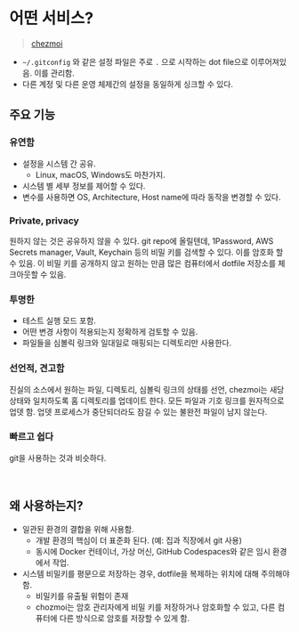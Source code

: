 # 어떤 서비스?

> [chezmoi](https://www.chezmoi.io/what-does-chezmoi-do/)

- `~/.gitconfig` 와 같은 설정 파일은 주로 `.` 으로 시작하는 dot file으로 이루어져있음. 이를 관리함.
- 다른 계정 및 다른 운영 체제간의 설정을 동일하게 싱크할 수 있다.

## 주요 기능

### 유연함

- 설정을 시스템 간 공유.
  - Linux, macOS, Windows도 마찬가지.
- 시스템 별 세부 정보를 제어할 수 있다.
- 변수를 사용하면 OS, Architecture, Host name에 따라 동작을 변경할 수 있다.

### Private, privacy

원하지 않는 것은 공유하지 않을 수 있다. git repo에 올릴텐데, 1Password, AWS Secrets manager, Vault, Keychain 등의 비밀 키를 검색할 수 있다. 이를 암호화 할 수 있음. 이 비밀 키를 공개하지 않고 원하는 만큼 많은 컴퓨터에서 dotfile 저장소를 체크아웃할 수 있음.

### 투명한

- 테스트 실행 모드 포함.
- 어떤 변경 사항이 적용되는지 정확하게 검토할 수 있음.
- 파일들을 심볼릭 링크와 일대일로 매핑되는 디렉토리만 사용한다.

### 선언적, 견고함

진실의 소스에서 원하는 파일, 디렉토리, 심볼릭 링크의 상태를 선언, chezmoi는 새당 상태와 일치하도록 홈 디렉토리를 업데이트 한다. 모든 파일과 기호 링크를 원자적으로 업뎃 함. 업뎃 프로세스가 중단되더라도 잠길 수 있는 불완전 파일이 남지 않는다.

### 빠르고 쉽다

git을 사용하는 것과 비슷하다.

<br/>

## 왜 사용하는지?

- 일관된 환경의 결합을 위해 사용함.
  - 개발 환경의 핵심이 더 표준화 된다. (예: 집과 직장에서 git 사용)
  - 동시에 Docker 컨테이너, 가상 머신, GitHub Codespaces와 같은 임시 환경에서 작업.
- 시스템 비밀키를 평문으로 저장하는 경우, dotfile을 복제하는 위치에 대해 주의해야 함.
  - 비밀키를 유출될 위험이 존재
  - chozmoi는 암호 관리자에게 비밀 키를 저장하거나 암호화할 수 있고, 다른 컴퓨터에 다른 방식으로 암호를 저장할 수 있게 함.

